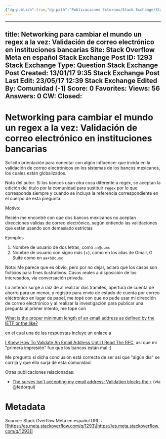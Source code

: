 ```yaml
---
{"dg-publish":true,"dg-path":"Publicaciones Externas/Stack Exchange/Stack Overflow en español/Stack Overflow en español Meta/es.meta.stackoverflow.com-1293.md","permalink":"/publicaciones-externas/stack-exchange/stack-overflow-en-espanol/stack-overflow-en-espanol-meta/es-meta-stackoverflow-com-1293/","hide":true,"noteIcon":"\"0\"","created":"2024-04-03T12:49:10.510-06:00","updated":"2024-04-05T16:43:58.848-06:00"}
---
```


---
title: Networking para cambiar el mundo un regex a la vez: Validación de correo electrónico en instituciones bancarias
Site: Stack Overflow Meta en español
Stack Exchange Post ID: 1293
Stack Exchange Type: Question
Stack Exchange Post Created: 13/01/17 9:35
Stack Exchange Post Last Edit: 23/05/17 12:39
Stack Exchange Edited By: Comunidad (-1)
Score: 0
Favorites: 
Views: 56
Answers: 0
CW: 
Closed: 
---
# Networking para cambiar el mundo un regex a la vez: Validación de correo electrónico en instituciones bancarias

Solicito orientación para conectar con algún influencer que incida en la validación de correo electrónicos en los sistemas de los bancos mexicanos, los cuales están globalizados. 

Nota del autor: Si los bancos usan otra cosa diferente a regex, se aceptan la edición del título por la comunidad para sustituir `regex` por lo que corresponda siempre y cuando se incluya la referencia correspondiente en el cuerpo de esta pregunta.

Motivo: 

Recién me encontré con que dos bancos mexicanos no aceptan direcciones válidas de correo electrónico, según entiendo las validaciones que están usando son demasiado estrictas

Ejemplos 

1) Nombre de usuario de dos letras, como  `aa@c.mx`  
2) Nombre de usuario con signo más (+), como en los alias de Gmail, G Suite como en `aa+b@c.mx`  

Nota: Me parece que es obvio, pero por no dejar, aclaro que los casos son ficticios para fines ilustrativos. Casos reales a disposición de los interesados, vía conversación privada.

Lo anterior surge a raíz de al realizar dos trámites, apertura de cuenta de ahorro para un menor, y registro para envio de estado de cuenta por correo eléctronico en lugar de papel, me topé con que no pude usar mi dirección de correo electrónico y al realizar la investigación para publicar una pregunta al primer intento, me tope con

[What is the proper minimum length of an email address as defined by the IETF or the like?][1] 

en el cual una de las respuestas incluye un enlace a 

[I Knew How To Validate An Email Address Until I Read The RFC][2], así que mi "primera impresión" fue que los bancos están mal :)

Me pregunto si dicha conclusión está correcta de ser así que "algún día" se corrija y que ello surja de esta comunidad.

Otras publicaciones relacionadas:

- [The survey isn't accepting my email address: Validation blocks the `+`][3] (via @fedorqui)


  [1]: https://stackoverflow.com/questions/1423195/what-is-the-proper-minimum-length-of-an-email-address-as-defined-by-the-ietf-or
  [2]: http://haacked.com/archive/2007/08/21/i-knew-how-to-validate-an-email-address-until-i.aspx/
  [3]: https://meta.stackoverflow.com/questions/341478/the-survey-isnt-accepting-my-email-address-validation-blocks-the

# Metadata
Source:: Stack Overflow Meta en español
URL:: [[https://es.meta.stackoverflow.com/q/1293\|https://es.meta.stackoverflow.com/q/1293]]

